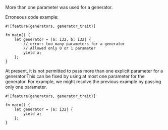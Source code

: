 More than one parameter was used for a generator.

Erroneous code example:

```compile_fail,E0628
#![feature(generators, generator_trait)]

fn main() {
    let generator = |a: i32, b: i32| {
        // error: too many parameters for a generator
        // Allowed only 0 or 1 parameter
        yield a;
    };
}
```

At present, it is not permitted to pass more than one explicit
parameter for a generator.This can be fixed by using
at most one parameter for the generator. For example, we might resolve
the previous example by passing only one parameter.

```
#![feature(generators, generator_trait)]

fn main() {
    let generator = |a: i32| {
        yield a;
    };
}
```
